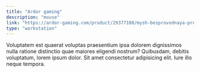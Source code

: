```yaml
---
title: "Ardor gaming"
description: "mouse"
link: "https://ardor-gaming.com/product/29377108/mysh-besprovodnaya-provodnaya-ardor-gaming-phantom-pro/"
type: "workstation"
---
```


Voluptatem est quaerat voluptas praesentium ipsa dolorem dignissimos nulla ratione distinctio quae maiores eligendi nostrum? Quibusdam, debitis voluptatum, lorem ipsum dolor. Sit amet consectetur adipisicing elit. Iure illo neque tempora.